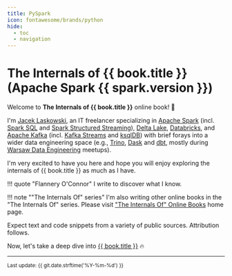 ```yaml
---
title: PySpark
icon: fontawesome/brands/python
hide:
  - toc
  - navigation
---
```


# The Internals of {{ book.title }} (Apache Spark {{ spark.version }})

Welcome to **The Internals of {{ book.title }}** online book! 🤙

I'm [Jacek Laskowski](https://pl.linkedin.com/in/jaceklaskowski), an IT freelancer specializing in
[Apache Spark](https://books.japila.pl/apache-spark-internals/) (incl. [Spark SQL](https://books.japila.pl/spark-sql-internals/) and [Spark Structured Streaming](https://books.japila.pl/spark-structured-streaming-internals/)),
[Delta Lake](https://books.japila.pl/delta-lake-internals/),
[Databricks](https://www.databricks.com/product/data-lakehouse),
and [Apache Kafka](https://books.japila.pl/kafka-internals/) (incl. [Kafka Streams](https://books.japila.pl/kafka-streams-internals/) and [ksqlDB](https://books.japila.pl/ksqldb-internals/)) with brief forays into a wider data engineering space (e.g., [Trino](https://trino.io/), [Dask](https://www.dask.org/) and [dbt](https://www.getdbt.com/), mostly during [Warsaw Data Engineering](https://www.meetup.com/Warsaw-Data-Engineering/) meetups).

I'm very excited to have you here and hope you will enjoy exploring the internals of {{ book.title }} as much as I have.

!!! quote "Flannery O'Connor"
    I write to discover what I know.

!!! note ""The Internals Of" series"
    I'm also writing other online books in the "The Internals Of" series. Please visit ["The Internals Of" Online Books](https://books.japila.pl) home page.

Expect text and code snippets from a variety of public sources. Attribution follows.

Now, let's take a deep dive into [{{ book.title }}](features/index.md) 🔥

---

<small>Last update: {{ git.date.strftime('%Y-%m-%d') }}</small>
